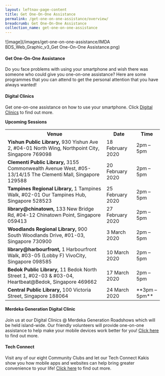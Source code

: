 ```yaml
---
layout: leftnav-page-content
title: Get One-On-One Assistance
permalink: /get-one-on-one-assistance/overview/
breadcrumb: Get One-On-One Assistance
collection_name: get-one-on-one-assistance
---
```

![image](/images/get-one-on-one-assistance/IMDA BDS_Web_Graphic_v3_Get One-On-One Assistance.png)

#### **Get One-On-One Assistance**<br>

Do you face problems with using your smartphone and wish there was someone who could give you one-on-one assistance? Here are some programmes that you can attend to get the personal attention that you have always wanted!<br>

#### Digital Clinics<br>

Get one-on-one assistance on how to use your smartphone. Click [Digital Clinics](/get-one-on-one-assistance/digital-clinics/) to find out more.<br>

**Upcoming Sessions**<br>

<table>
  <tr><th><b>Venue</b></th>
  <th><b>Date</b></th>
  <th><b>Time</b></th></tr>

<tr>  
<td><b>Yishun Public Library,</b> 930 Yishun Ave 2, #04-01 North Wing, Northpoint City, Singapore 769098</td>
<td>18 February 2020</td> 
<td>2pm – 5pm</td> </tr>

<tr>  
<td><b>Clementi Public Library,</b> 3155 Commonwealth Avenue West, #05-13/14/15 The Clementi Mall, Singapore 129588</td>
<td>20 February 2020</td> 
<td>2pm – 5pm</td> </tr>

<tr>  
<td><b>Tampines Regional Library,</b> 1 Tampines Walk, #02-01 Our Tampines Hub, Singapore 528523</td>
<td>25 February 2020</td> 
<td>2pm – 5pm</td> </tr>

<tr>  
<td><b>library@chinatown,</b> 133 New Bridge Rd, #04-12 Chinatown Point, Singapore 059413</td>
<td>27 February 2020</td> 
<td>2pm – 5pm</td> </tr>

<tr>  
<td><b>Woodlands Regional Library,</b> 900 South Woodlands Drive, #01-03, Singapore 730900</td>
<td>3 March 2020</td> 
<td>2pm – 5pm</td> </tr>

<tr>  
<td><b>library@harbourfront,</b> 1 Harbourfront Walk, #03-05 (Lobby F) VivoCity, Singapore 098585</td>
<td>10 March 2020</td> 
<td>2pm – 5pm</td> </tr>

<tr>  
<td><b>Bedok Public Library,</b> 11 Bedok North Street 1, #02-03 & #03-04, Heartbeat@Bedok, Singapore 469662</td>
<td>17 March 2020</td> 
<td>2pm – 5pm</td> </tr>

<tr>  
<td><b>Central Public Library,</b> 100 Victoria Street, Singapore 188064</td>
<td>24 March 2020</td> 
<td>**3pm – 5pm**</td> </tr>

</table>

#### Merdeka Generation Digital Clinic<br>

Join us at our Digital Clinics @ Merdeka Generation Roadshows which will be held island-wide. Our friendly volunteers will provide one-on-one assistance to help make your mobile devices work better for you! [Click here](/get-one-on-one-assistance/digital-clinics-at-merdeka-generation-roadshow/) to find out more.<br>

#### Tech Connect<br>

Visit any of our eight Community Clubs and let our Tech Connect Kakis show you how mobile apps and websites can help bring greater convenience to your life!  [Click here](/get-one-on-one-assistance/tech-connect/) to find out more.<br>

